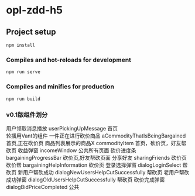 # opl-zdd-h5

## Project setup
```
npm install
```

### Compiles and hot-reloads for development
```
npm run serve
```

### Compiles and minifies for production
```
npm run build
```



### v0.1版组件划分

用户领取消息播放       userPickingUpMessage    首页        
轮播用Vant的组件
一件正在进行砍价商品    aCommodityThatIsBeingBargained        首页,正在砍价页
商品列表展示的商品X      commodityItem      首页，砍价页，好友帮砍页
收益弹窗               incomeWindow   公共所有页面
砍价进度条           bargainingProgressBar   砍价页,好友帮砍页面
分享好友      sharingFriends   砍价页
砍价帮        bargainingHelpInformation    砍价页
登录选择弹窗      dialogLoginSelect  帮砍页
新用户帮砍成功      dialogNewUsersHelpCutSuccessfully 帮砍页
老用户帮砍成功弹窗      dialogOldUsersHelpCutSuccessfully 帮砍页
砍价完成弹窗        dialogBidPriceCompleted 公共